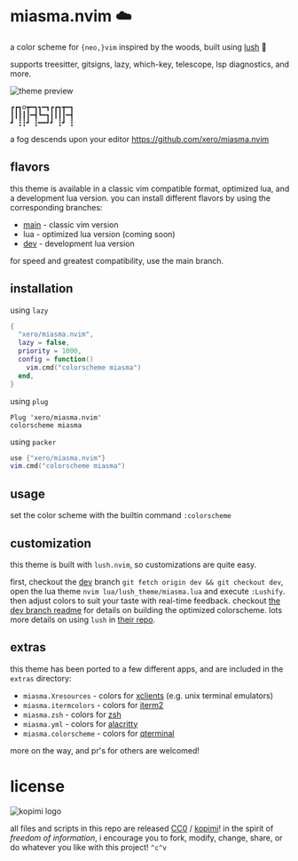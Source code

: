 # miasma.nvim ☁️

a color scheme for `{neo,}vim` inspired by the woods, built using [lush](https://github.com/rktjmp/lush.nvim) 👄

supports treesitter, gitsigns, lazy, which-key, telescope, lsp diagnostics, and more.

![theme preview](https://raw.githubusercontent.com/xero/miasma.nvim/main/preview.png)
```
┏┏┓o┳━┓┓━┓┏┏┓┳━┓
┃┃┃┃┃━┫┗━┓┃┃┃┃━┫
┛ ┇┇┛ ┇━━┛┛ ┇┛ ┇
```
a fog descends upon your editor
https://github.com/xero/miasma.nvim

## flavors

this theme is available in a classic vim compatible format, optimized lua, and a development lua version. you can install different flavors by using the corresponding branches:

* [main](https://github.com/xero/miasma.nvim/tree/main) - classic vim version
* lua - optimized lua version (coming soon)
* [dev](https://github.com/xero/miasma.nvim/tree/dev) - development lua version

for speed and greatest compatibility, use the main branch.

## installation

using `lazy`

```lua
{
  "xero/miasma.nvim",
  lazy = false,
  priority = 1000,
  config = function()
    vim.cmd("colorscheme miasma")
  end,
}
```

using `plug`

```vim
Plug 'xero/miasma.nvim'
colorscheme miasma
```

using `packer`

```lua
use {"xero/miasma.nvim"}
vim.cmd("colorscheme miasma")
```

## usage

set the color scheme with the builtin command `:colorscheme`

## customization

this theme is built with `lush.nvim`, so customizations are quite easy.

first, checkout the [dev](https://github.com/xero/miasma.nvim/tree/dev) branch `git fetch origin dev && git checkout dev`, open the lua theme `nvim lua/lush_theme/miasma.lua` and execute `:Lushify`. then adjust colors to suit your taste with real-time feedback. checkout [the dev branch readme](https://github.com/xero/miasma.nvim/blob/dev/README.md) for details on building the optimized colorscheme. lots more details on using `lush` in [their repo](https://github.com/rktjmp/lush.nvim).

## extras

this theme has been ported to a few different apps, and are included in the `extras` directory:

* `miasma.Xresources` - colors for [xclients](https://wiki.archlinux.org/title/x_resources) (e.g. unix terminal emulators)
* `miasma.itermcolors` - colors for [iterm2](https://iterm2.com)
* `miasma.zsh` - colors for [zsh](https://zsh.org)
* `miasma.yml` - colors for [alacritty](https://alacritty.org)
* `miasma.colorscheme` - colors for [qterminal](https://github.com/lxqt/qterminal)

more on the way, and pr's for others are welcomed!

# license

![kopimi logo](https://gist.githubusercontent.com/xero/cbcd5c38b695004c848b73e5c1c0c779/raw/6b32899b0af238b17383d7a878a69a076139e72d/kopimi-sm.png)

all files and scripts in this repo are released [CC0](https://creativecommons.org/publicdomain/zero/1.0/) / [kopimi](https://kopimi.com)! in the spirit of _freedom of information_, i encourage you to fork, modify, change, share, or do whatever you like with this project! `^c^v`
